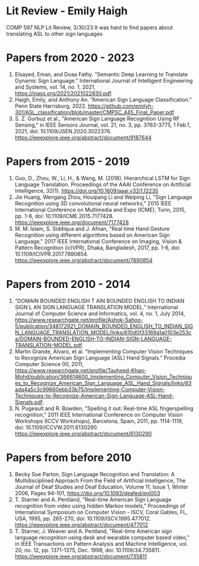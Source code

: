 # Lit Review - Emily Haigh
COMP 597 NLP Lit Review, 3/30/23
It was hard to find papers about translating ASL to other sign languages

# Papers from 2020 - 2023
1. Elsayed, Eman, and Doaa Fathy. “Semantic Deep Learning to Translate Dynamic Sign Language.” International Journal of Intelligent Engineering and Systems, vol. 14, no. 1, 2021, https://inass.org/2021/2021022830.pdf. 
2. Haigh, Emily, and Anthony An. “American Sign Language Classification.” Penn State Harrisburg, 2022. https://github.com/emilyh-301/ASL_classification/blob/master/CMPSC_445_Final_Paper.pdf
3. S. Z. Gurbuz et al., "American Sign Language Recognition Using RF Sensing," in IEEE Sensors Journal, vol. 21, no. 3, pp. 3763-3775, 1 Feb.1, 2021, doi: 10.1109/JSEN.2020.3022376. https://ieeexplore.ieee.org/abstract/document/9187644

# Papers from 2015 - 2019
1. Guo, D., Zhou, W., Li, H., & Wang, M. (2018). Hierarchical LSTM for Sign Language Translation. Proceedings of the AAAI Conference on Artificial Intelligence, 32(1). https://doi.org/10.1609/aaai.v32i1.12235
2. Jie Huang, Wengang Zhou, Houqiang Li and Weiping Li, "Sign Language Recognition using 3D convolutional neural networks," 2015 IEEE International Conference on Multimedia and Expo (ICME), Turin, 2015, pp. 1-6, doi: 10.1109/ICME.2015.7177428. https://ieeexplore.ieee.org/document/7177428
3. M. M. Islam, S. Siddiqua and J. Afnan, "Real time Hand Gesture Recognition using different algorithms based on American Sign Language," 2017 IEEE International Conference on Imaging, Vision & Pattern Recognition (icIVPR), Dhaka, Bangladesh, 2017, pp. 1-6, doi: 10.1109/ICIVPR.2017.7890854. https://ieeexplore.ieee.org/abstract/document/7890854

# Papers from 2010 - 2014
1. “DOMAIN BOUNDED ENGLISH T AIN BOUNDED ENGLISH TO INDIAN SIGN L AN SIGN LANGUAGE TRANSLATION MODEL.” International Journal of Computer Science and Informatics, vol. 4, no. 1, July 2014, https://www.researchgate.net/profile/Ashok-Sahoo-5/publication/348172921_DOMAIN_BOUNDED_ENGLISH_TO_INDIAN_SIGN_LANGUAGE_TRANSLATION_MODEL/links/610d0f33169a1a0103e253ca/DOMAIN-BOUNDED-ENGLISH-TO-INDIAN-SIGN-LANGUAGE-TRANSLATION-MODEL.pdf. 
2. Martin Grande, Alvaro, et al. “Implementing Computer Vision Techniques to Recognize American Sign Language (ASL) Hand Signals.” Procedia Computer Science 00, 2011, https://www.researchgate.net/profile/Tauheed-Khan-Mohd/publication/366614600_Implementing_Computer_Vision_Techniques_to_Recognize_American_Sign_Language_ASL_Hand_Signals/links/63ada4a5c3c99660ebb33b75/Implementing-Computer-Vision-Techniques-to-Recognize-American-Sign-Language-ASL-Hand-Signals.pdf. 
3. N. Pugeault and R. Bowden, "Spelling it out: Real-time ASL fingerspelling recognition," 2011 IEEE International Conference on Computer Vision Workshops (ICCV Workshops), Barcelona, Spain, 2011, pp. 1114-1119, doi: 10.1109/ICCVW.2011.6130290. https://ieeexplore.ieee.org/abstract/document/6130290

# Papers from before 2010
1. Becky Sue Parton, Sign Language Recognition and Translation: A Multidisciplined Approach From the Field of Artificial Intelligence, The Journal of Deaf Studies and Deaf Education, Volume 11, Issue 1, Winter 2006, Pages 94–101, https://doi.org/10.1093/deafed/enj003
2. T. Starner and A. Pentland, "Real-time American Sign Language recognition from video using hidden Markov models," Proceedings of International Symposium on Computer Vision - ISCV, Coral Gables, FL, USA, 1995, pp. 265-270, doi: 10.1109/ISCV.1995.477012. https://ieeexplore.ieee.org/abstract/document/477012
3. T. Starner, J. Weaver and A. Pentland, "Real-time American sign language recognition using desk and wearable computer based video," in IEEE Transactions on Pattern Analysis and Machine Intelligence, vol. 20, no. 12, pp. 1371-1375, Dec. 1998, doi: 10.1109/34.735811. https://ieeexplore.ieee.org/abstract/document/735811
